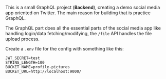 This is a small GraphQL project (**Backend**), creating a demo social media app oriented on Twitter. The main reason for building that is practice GraphQL.

The GraphQL part does all the essential parts of the social media app like handling login/data fetching/modifying, the `/file` API handles the file upload process.

Create a `.env` file for the config with something like this:

```
JWT_SECRET=test
STRING_LENGTH=100
BUCKET_NAME=profile-pictures
BUCKET_URL=http://localhost:9000/
```